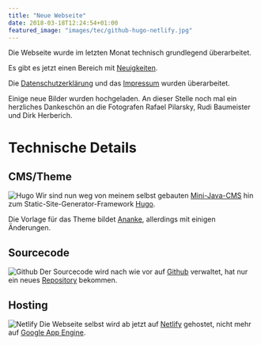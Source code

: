 ```yaml
---
title: "Neue Webseite"
date: 2018-03-18T12:24:54+01:00
featured_image: "images/tec/github-hugo-netlify.jpg"
---
```


Die Webseite wurde im letzten Monat technisch grundlegend überarbeitet.

<!--more-->

Es gibt es jetzt einen Bereich mit [Neuigkeiten](/neuigkeiten).

Die [Datenschutzerklärung](/datenschutzerklärung) und das [Impressum](/impressum) wurden überarbeitet.

Einige neue Bilder wurden hochgeladen. An dieser Stelle noch mal ein herzliches Dankeschön an die Fotografen Rafael Pilarsky, Rudi Baumeister und Dirk Herberich.


# Technische Details
## CMS/Theme
![Hugo](http://pisarenko.net/images/hugo-logo.png)
Wir sind nun weg von meinem selbst gebauten [Mini-Java-CMS](https://github.com/tfrdidi/sebastiani-lengfurt.de) hin zum Static-Site-Generator-Framework [Hugo](https://gohugo.io/).

Die Vorlage für das Theme bildet [Ananke](https://themes.gohugo.io/gohugo-theme-ananke/), allerdings mit einigen Änderungen.

## Sourcecode
![Github](https://s3-us-west-2.amazonaws.com/cosmicjs/e7ce1f70-27c7-11e7-9631-b17e7278f329-github.svg)
Der Sourcecode wird nach wie vor auf [Github](https://github.com) verwaltet, hat nur ein neues [Repository](https://github.com/tfrdidi/sebastiani) bekommen.

## Hosting
![Netlify](https://www.heavybit.com/wp-content/uploads/2016/05/netlify-content.jpg)
Die Webseite selbst wird ab jetzt auf [Netlify](https://netlify.com) gehostet, nicht mehr auf [Google App Engine](https://cloud.google.com/appengine/?hl=de).


